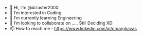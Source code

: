 - 👋 Hi, I’m @dizaster2000
- 👀 I’m interested in Coding
- 🌱 I’m currently learning Engineering
- 💞️ I’m looking to collaborate on ..... Still Deciding XD
- 📫 How to reach me - https://www.linkedin.com/in/umarghayas

<!---
dizaster2000/dizaster2000 is a ✨ special ✨ repository because its `README.md` (this file) appears on your GitHub profile.
You can click the Preview link to take a look at your changes.
--->
